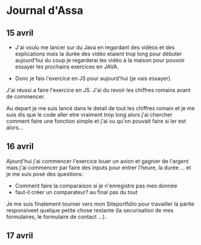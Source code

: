 # Journal d'Assa

## 15 avril

- J'ai voulu me lancer sur du Java en regardant des vidéos et des explications mais la durée des vidéo etaient trop long pour débuter aujourd'hui du coup je regarderai les vidéo à la maison pour pouvoir essayer les prochains exercices en JAVA.

- Donc je fais l'exercice en JS pour aujourd'hui (je vais essayer).

J'ai réussi a faire l'exercice en JS.
J'ai du revoir les chiffres romains avant de commencer.

Au depart je me suis lancé dans le detail de tout les chiffres romain et je me suis dis que le code aller etre vraiment trop long alors j'ai chercher comment faire une fonction simple et j'ai vu qu'on pouvait faire si ler est alors... 


## 16 avril

Ajourd'hui j'ai commencer l'exercice louer un avion et gagnier de l'argent mais j'ai commencer par faire des inputs pour entrer l'heure, la durée ... et je me suis posé des questions:
  - Comment faire la comparaison si je n'enregistre pas mes donnée
  - faut-il créer un comparateur?
  au final pas du tout 
  
  Je me suis finalement tourner vers mon Siteportfolio pour travailler la partie responsiveet quelque petite chose restante (la securisation de mes formulaires, le formulaire de contact ...).
  
  
## 17 avril
  

